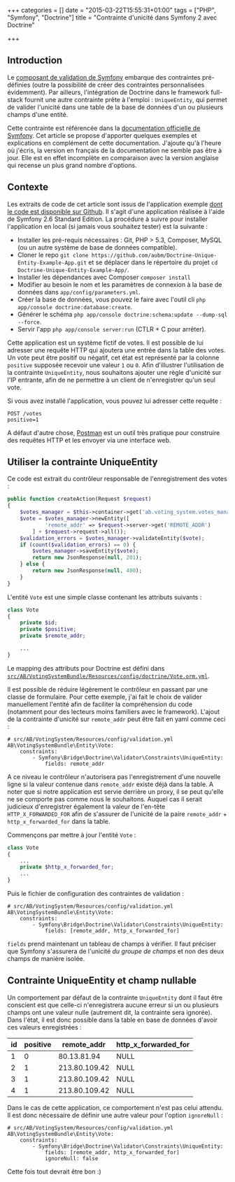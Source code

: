 +++
categories = []
date = "2015-03-22T15:55:31+01:00"
tags = ["PHP", "Symfony", "Doctrine"]
title = "Contrainte d'unicité dans Symfony 2 avec Doctrine"

+++

## Introduction

Le <a href="http://symfony.com/doc/current/book/validation.html" target="_blank">composant de validation de Symfony</a> embarque des contraintes pré-définies (outre la possibilité de créer des contraintes personnalisées évidemment). Par ailleurs, l'intégration de Doctrine dans le framework full-stack fournit une autre contrainte prête à l'emploi : `UniqueEntity`, qui permet de valider l'unicité dans une table de la base de données d'un ou plusieurs champs d'une entité.

Cette contrainte est référencée dans la <a href="http://symfony.com/doc/current/reference/constraints/UniqueEntity.html" target="_blank">documentation officielle de Symfony</a>. Cet article se propose d'apporter quelques exemples et explications en complément de cette documentation. J'ajoute qu'à l'heure où j'écris, la version en français de la documentation ne semble pas être à jour. Elle est en effet incomplète en comparaison avec la version anglaise qui recense un plus grand nombre d'options.

## Contexte

Les extraits de code de cet article sont issus de l'application exemple <a href="https://github.com/aubm/Doctrine-Unique-Entity-Example-App" target="_blank">dont le code est disponible sur Github</a>. Il s'agit d'une application réalisée à l'aide de Symfony 2.6 Standard Edition. La procédure à suivre pour installer l'application en local (si jamais vous souhaitez tester) est la suivante :

- Installer les pré-requis nécessaires : Git, PHP > 5.3, Composer, MySQL (ou un autre système de base de données compatible).
- Cloner le repo `git clone https://github.com/aubm/Doctrine-Unique-Entity-Example-App.git` et se déplacer dans le répertoire du projet `cd Doctrine-Unique-Entity-Example-App/`.
- Installer les dépendances avec Composer `composer install`
- Modifier au besoin le nom et les paramètres de connexion à la base de données dans `app/config/parameters.yml`.
- Créer la base de données, vous pouvez le faire avec l'outil cli `php app/console doctrine:database:create`.
- Générer le schéma `php app/console doctrine:schema:update --dump-sql --force`.
- Servir l'app `php app/console server:run` (CTLR + C pour arrêter).

Cette application est un système fictif de votes. Il est possible de lui adresser une requête HTTP qui ajoutera une entrée dans la table des votes. Un vote peut être positif ou négatif, cet état est représenté par la colonne `positive` supposée recevoir une valeur `1` ou `0`. Afin d'illustrer l'utilisation de la contrainte `UniqueEntity`, nous souhaitons ajouter une règle d'unicité sur l'IP entrante, afin de ne permettre à un client de n'enregistrer qu'un seul vote.

Si vous avez installé l'application, vous pouvez lui adresser cette requête :

```
POST /votes
positive=1
```

A défaut d'autre chose, <a href="https://chrome.google.com/webstore/detail/postman-rest-client/fdmmgilgnpjigdojojpjoooidkmcomcm" target="_blank">Postman</a> est un outil très pratique pour construire des requêtes HTTP et les envoyer via une interface web.

## Utiliser la contrainte UniqueEntity

Ce code est extrait du contrôleur responsable de l'enregistrement des votes :

```php
public function createAction(Request $request)
{
    $votes_manager = $this->container->get('ab.voting_system.votes_manager');
    $vote = $votes_manager->newEntity([
            'remote_addr' => $request->server->get('REMOTE_ADDR')
        ] + $request->request->all());
    $validation_errors = $votes_manager->validateEntity($vote);
    if (count($validation_errors) == 0) {
        $votes_manager->saveEntity($vote);
        return new JsonResponse(null, 201);
    } else {
        return new JsonResponse(null, 400);
    }
}
```

L'entité `Vote` est une simple classe contenant les attributs suivants :

```php
class Vote
{
    private $id;
    private $positive;
    private $remote_addr;

    ...
}
```

Le mapping des attributs pour Doctrine est défini dans <a href="https://github.com/aubm/Doctrine-Unique-Entity-Example-App/blob/master/src/AB/VotingSystemBundle/Resources/config/doctrine/Vote.orm.yml" target="_blank">`src/AB/VotingSystemBundle/Resources/config/doctrine/Vote.orm.yml`</a>.

Il est possible de réduire légèrement le contrôleur en passant par une classe de formulaire. Pour cette exemple, j'ai fait le choix de valider manuellement l'entité afin de faciliter la compréhension du code (notamment pour des lecteurs moins familiers avec le framework).
L'ajout de la contrainte d'unicité sur `remote_addr` peut être fait en yaml comme ceci :

```
# src/AB/VotingSystem/Resources/config/validation.yml
AB\VotingSystemBundle\Entity\Vote:
    constraints:
        - Symfony\Bridge\Doctrine\Validator\Constraints\UniqueEntity:
            fields: remote_addr
```

A ce niveau le contrôleur n'autorisera pas l'enregistrement d'une nouvelle ligne si la valeur contenue dans `remote_addr` existe déjà dans la table. A noter que si notre application est servie derrière un proxy, il se peut qu'elle ne se comporte pas comme nous le souhaitons. Auquel cas il serait judicieux d'enregistrer également la valeur de l'en-tête `HTTP_X_FORWARDED_FOR` afin de s'assurer de l'unicité de la paire `remote_addr` + `http_x_forwarded_for` dans la table.

Commençons par mettre à jour l'entité `Vote` :

```php
class Vote
{
    ...
    private $http_x_forwarded_for;
    ...
}
```

Puis le fichier de configuration des contraintes de validation :

```
# src/AB/VotingSystem/Resources/config/validation.yml
AB\VotingSystemBundle\Entity\Vote:
    constraints:
        - Symfony\Bridge\Doctrine\Validator\Constraints\UniqueEntity:
            fields: [remote_addr, http_x_forwarded_for]
```

`fields` prend maintenant un tableau de champs à vérifier. Il faut préciser que Symfony s'assurera de l'unicité *du groupe de champs* et non des deux champs de manière isolée.

## Contrainte UniqueEntity et champ nullable

Un comportement par défaut de la contrainte `UniqueEntity` dont il faut être conscient est que celle-ci n'enregistrera aucune erreur si un ou plusieurs champs ont une valeur nulle (autrement dit, la contrainte sera ignorée). Dans l'état, il est donc possible dans la table en base de données d'avoir ces valeurs enregistrées :

<table class="table table-condensed">
<thead>
    <tr>
        <th>id</th>
        <th>positive</th>
        <th>remote_addr</th>
        <th>http_x_forwarded_for</th>
    </tr>
</thead>
<tbody>
    <tr>
        <td>1</td>
        <td>0</td>
        <td>80.13.81.94</td>
        <td>NULL</td>
    </tr>
    <tr>
        <td>2</td>
        <td>1</td>
        <td class="text-danger">213.80.109.42</td>
        <td>NULL</td>
    </tr>
    <tr>
        <td>3</td>
        <td>1</td>
        <td class="text-danger">213.80.109.42</td>
        <td>NULL</td>
    </tr>
    <tr>
        <td>4</td>
        <td>1</td>
        <td class="text-danger">213.80.109.42</td>
        <td>NULL</td>
    </tr>
</tbody>
</table>

Dans le cas de cette application, ce comportement n'est pas celui attendu. Il est donc nécessaire de définir une autre valeur pour l'option `ignoreNull` :

```
# src/AB/VotingSystem/Resources/config/validation.yml
AB\VotingSystemBundle\Entity\Vote:
    constraints:
        - Symfony\Bridge\Doctrine\Validator\Constraints\UniqueEntity:
            fields: [remote_addr, http_x_forwarded_for]
            ignoreNull: false
```

Cette fois tout devrait être bon :)
